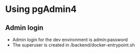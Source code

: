 # Using pgAdmin4

## Admin login
* Admin login for the dev environment is admin:password
* The superuser is created in /backend/docker-entrypoint.sh